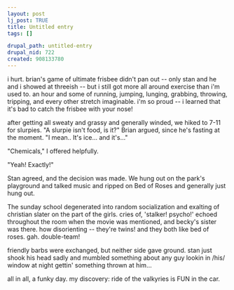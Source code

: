 ```yaml
--- 
layout: post
lj_post: TRUE
title: Untitled entry
tags: []

drupal_path: untitled-entry
drupal_nid: 722
created: 908133780
---
```

i hurt. brian's game of ultimate frisbee didn't pan out -- only stan and he and i showed at threeish -- but i still got more all around exercise than i'm used to. an hour and some of running, jumping, lunging, grabbing, throwing, tripping, and every other stretch imaginable. i'm so proud -- i learned that it's bad to catch the frisbee with your nose!

after getting all sweaty and grassy and generally winded, we hiked to 7-11 for slurpies. "A slurpie isn't food, is it?" Brian argued, since he's fasting at the moment. "I mean.. It's ice... and it's..."

"Chemicals," I offered helpfully.

"Yeah! Exactly!"

Stan agreed, and the decision was made. We hung out on the park's playground and talked music and ripped on Bed of Roses and generally just hung out.

The sunday school degenerated into random socialization and exalting of christian slater on the part of the girls. cries of, 'stalker! psycho!' echoed throughout the room when the movie was mentioned, and becky's sister was there. how disorienting -- they're twins! and they both like bed of roses. gah. double-team!

friendly barbs were exchanged, but neither side gave ground. stan just shook his head sadly and mumbled something about any guy lookin in /his/ window at night gettin' something thrown at him...

all in all, a funky day. my discovery: ride of the valkyries is FUN in the car.
